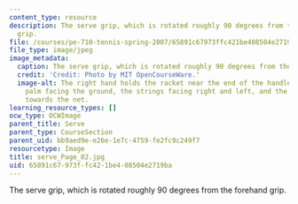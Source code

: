 ```yaml
---
content_type: resource
description: The serve grip, which is rotated roughly 90 degrees from the forehand
  grip.
file: /courses/pe-710-tennis-spring-2007/65891c67973ffc421be408504e2719ba_serve_Page_02.jpg
file_type: image/jpeg
image_metadata:
  caption: The serve grip, which is rotated roughly 90 degrees from the forehand grip.
  credit: 'Credit: Photo by MIT OpenCourseWare.'
  image-alt: The right hand holds the racket near the end of the handle, with the
    palm facing the ground, the strings facing right and left, and the head pointing
    towards the net.
learning_resource_types: []
ocw_type: OCWImage
parent_title: Serve
parent_type: CourseSection
parent_uid: bb9aed9e-e26e-1e7c-4759-fe2fc9c249f7
resourcetype: Image
title: serve_Page_02.jpg
uid: 65891c67-973f-fc42-1be4-08504e2719ba
---
```

The serve grip, which is rotated roughly 90 degrees from the forehand grip.

